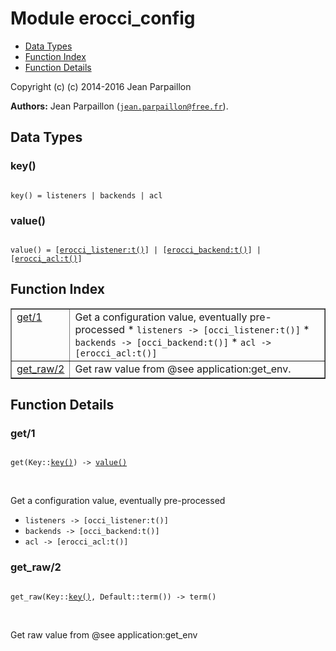 

# Module erocci_config #
* [Data Types](#types)
* [Function Index](#index)
* [Function Details](#functions)

Copyright (c) (c) 2014-2016 Jean Parpaillon

__Authors:__ Jean Parpaillon ([`jean.parpaillon@free.fr`](mailto:jean.parpaillon@free.fr)).

<a name="types"></a>

## Data Types ##




### <a name="type-key">key()</a> ###


<pre><code>
key() = listeners | backends | acl
</code></pre>




### <a name="type-value">value()</a> ###


<pre><code>
value() = [<a href="erocci_listener.md#type-t">erocci_listener:t()</a>] | [<a href="erocci_backend.md#type-t">erocci_backend:t()</a>] | [<a href="erocci_acl.md#type-t">erocci_acl:t()</a>]
</code></pre>

<a name="index"></a>

## Function Index ##


<table width="100%" border="1" cellspacing="0" cellpadding="2" summary="function index"><tr><td valign="top"><a href="#get-1">get/1</a></td><td>Get a configuration value, eventually pre-processed
* <code>listeners -> [occi_listener:t()]</code>
* <code>backends -> [occi_backend:t()]</code>
* <code>acl -> [erocci_acl:t()]</code></td></tr><tr><td valign="top"><a href="#get_raw-2">get_raw/2</a></td><td>Get raw value from @see application:get_env.</td></tr></table>


<a name="functions"></a>

## Function Details ##

<a name="get-1"></a>

### get/1 ###

<pre><code>
get(Key::<a href="#type-key">key()</a>) -&gt; <a href="#type-value">value()</a>
</code></pre>
<br />

Get a configuration value, eventually pre-processed
* `listeners -> [occi_listener:t()]`
* `backends -> [occi_backend:t()]`
* `acl -> [erocci_acl:t()]`

<a name="get_raw-2"></a>

### get_raw/2 ###

<pre><code>
get_raw(Key::<a href="#type-key">key()</a>, Default::term()) -&gt; term()
</code></pre>
<br />

Get raw value from @see application:get_env

